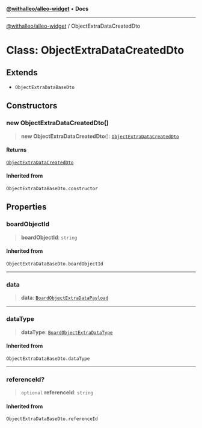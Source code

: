 [**@withalleo/alleo-widget**](../README.md) • **Docs**

***

[@withalleo/alleo-widget](../globals.md) / ObjectExtraDataCreatedDto

# Class: ObjectExtraDataCreatedDto

## Extends

- `ObjectExtraDataBaseDto`

## Constructors

### new ObjectExtraDataCreatedDto()

> **new ObjectExtraDataCreatedDto**(): [`ObjectExtraDataCreatedDto`](ObjectExtraDataCreatedDto.md)

#### Returns

[`ObjectExtraDataCreatedDto`](ObjectExtraDataCreatedDto.md)

#### Inherited from

`ObjectExtraDataBaseDto.constructor`

## Properties

### boardObjectId

> **boardObjectId**: `string`

#### Inherited from

`ObjectExtraDataBaseDto.boardObjectId`

***

### data

> **data**: [`BoardObjectExtraDataPayload`](../type-aliases/BoardObjectExtraDataPayload.md)

***

### dataType

> **dataType**: [`BoardObjectExtraDataType`](../enumerations/BoardObjectExtraDataType.md)

#### Inherited from

`ObjectExtraDataBaseDto.dataType`

***

### referenceId?

> `optional` **referenceId**: `string`

#### Inherited from

`ObjectExtraDataBaseDto.referenceId`
